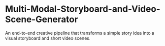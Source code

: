 # Multi-Modal-Storyboard-and-Video-Scene-Generator
An end-to-end creative pipeline that transforms a simple story idea into a visual storyboard and short video scenes.
